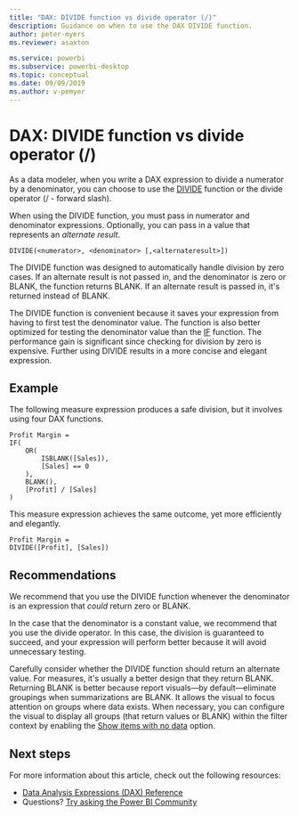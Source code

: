 ```yaml
---
title: "DAX: DIVIDE function vs divide operator (/)"
description: Guidance on when to use the DAX DIVIDE function.
author: peter-myers
ms.reviewer: asaxton

ms.service: powerbi
ms.subservice: powerbi-desktop
ms.topic: conceptual
ms.date: 09/09/2019
ms.author: v-pemyer
---
```


# DAX: DIVIDE function vs divide operator (/)

As a data modeler, when you write a DAX expression to divide a numerator by a denominator, you can choose to use the [DIVIDE](/dax/divide-function-dax) function or the divide operator (/ - forward slash).

When using the DIVIDE function, you must pass in numerator and denominator expressions. Optionally, you can pass in a value that represents an _alternate result_.

```dax
DIVIDE(<numerator>, <denominator> [,<alternateresult>])
```

The DIVIDE function was designed to automatically handle division by zero cases. If an alternate result is not passed in, and the denominator is zero or BLANK, the function returns BLANK. If an alternate result is passed in, it's returned instead of BLANK.

The DIVIDE function is convenient because it saves your expression from having to first test the denominator value. The function is also better optimized for testing the denominator value than the [IF](/dax/if-function-dax) function. The performance gain is significant since checking for division by zero is expensive. Further using DIVIDE results in a more concise and elegant expression.

## Example

The following measure expression produces a safe division, but it involves using four DAX functions.

```dax
Profit Margin =
IF(
    OR(
        ISBLANK([Sales]),
        [Sales] == 0
    ),
    BLANK(),
    [Profit] / [Sales]
)
```

This measure expression achieves the same outcome, yet more efficiently and elegantly.

```dax
Profit Margin =
DIVIDE([Profit], [Sales])
```

## Recommendations

We recommend that you use the DIVIDE function whenever the denominator is an expression that _could_ return zero or BLANK.

In the case that the denominator is a constant value, we recommend that you use the divide operator. In this case, the division is guaranteed to succeed, and your expression will perform better because it will avoid unnecessary testing.

Carefully consider whether the DIVIDE function should return an alternate value. For measures, it's usually a better design that they return BLANK. Returning BLANK is better because report visuals—by default—eliminate groupings when summarizations are BLANK. It allows the visual to focus attention on groups where data exists. When necessary, you can configure the visual to display all groups (that return values or BLANK) within the filter context by enabling the [Show items with no data](../desktop-show-items-no-data.md) option.

## Next steps

For more information about this article, check out the following resources:

- [Data Analysis Expressions (DAX) Reference](/dax/)
- Questions? [Try asking the Power BI Community](https://community.powerbi.com/)
